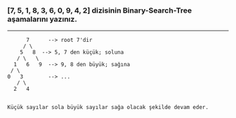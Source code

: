 ### [7, 5, 1, 8, 3, 6, 0, 9, 4, 2] dizisinin Binary-Search-Tree aşamalarını yazınız.

--------------------------------------------------
          7      --> root 7'dir
         / \
        5   8  --> 5, 7 den küçük; soluna
       / \   \  
      1   6   9  --> 9, 8 den büyük; sağına
     / \   
    0   3        --> ...
       / \
      2   4 


    Küçük sayılar sola büyük sayılar sağa olacak şekilde devam eder.